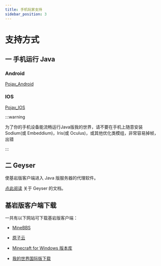 ```yaml
---
title: 手机玩家支持
sidebar_position: 3
---
```


# 支持方式

## 一 手机运行 Java

### Android

[Pojav_Android](Pojav_Android.md)

### IOS

[Pojav_IOS](Pojav_iOS.md)

:::warning

为了你的手机设备能流畅运行Java版我的世界，请不要在手机上随意安装 Sodium(或 Embeddium)，Iris(或 Oculus)，或其他优化类模组，非常容易掉帧，出错

:::

## 二 Geyser

使基岩版客户端进入 Java 版服务器的代理软件。

[点此阅读](https://nitwikit.yizhan.wiki/Java/category/geyser) 关于 Geyser 的文档。

## 基岩版客户端下载

一共有以下网站可下载基岩版客户端：

- [MineBBS](https://mc.minebbs.com)

- [原子云](https://res.nullatom.com/Minecraft)

- [Minecraft for Windows 版本库](https://www.mcappx.com)

- [我的世界国际版下载](https://mcapks.com)

